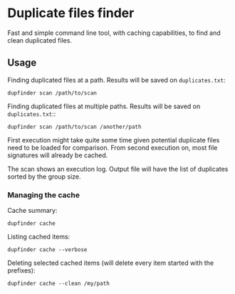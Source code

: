 # Duplicate files finder

Fast and simple command line tool, with caching capabilities, to find and clean duplicated files.

## Usage

Finding duplicated files at a path. Results will be saved on `duplicates.txt`:
```
dupfinder scan /path/to/scan
```

Finding duplicated files at multiple paths. Results will be saved on `duplicates.txt`::
```
dupfinder scan /path/to/scan /another/path
```

First execution might take quite some time given potential duplicate files need to be loaded
for comparison. From second execution on, most file signatures will already be cached.

The scan shows an execution log. Output file will have the list of duplicates sorted by
the group size.

### Managing the cache

Cache summary:
```
dupfinder cache
```

Listing cached items:

```
dupfinder cache --verbose
```

Deleting selected cached items (will delete every item started with the prefixes):
```
dupfinder cache --clean /my/path
```
